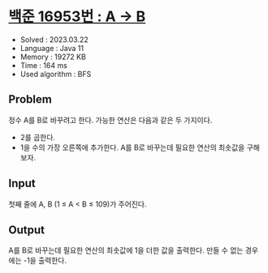 # [백준 16953번 : A → B](https://www.acmicpc.net/problem/16953)

- Solved : 2023.03.22
- Language : Java 11
- Memory : 	19272 KB
- Time : 164 ms
- Used algorithm : BFS

## Problem
정수 A를 B로 바꾸려고 한다. 가능한 연산은 다음과 같은 두 가지이다.
- 2를 곱한다.
- 1을 수의 가장 오른쪽에 추가한다. 
A를 B로 바꾸는데 필요한 연산의 최솟값을 구해보자.

## Input
첫째 줄에 A, B (1 ≤ A < B ≤ 109)가 주어진다.

## Output
A를 B로 바꾸는데 필요한 연산의 최솟값에 1을 더한 값을 출력한다. 만들 수 없는 경우에는 -1을 출력한다.
